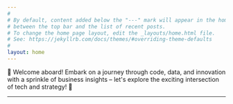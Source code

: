 ```yaml
---
#
# By default, content added below the "---" mark will appear in the home page
# between the top bar and the list of recent posts.
# To change the home page layout, edit the _layouts/home.html file.
# See: https://jekyllrb.com/docs/themes/#overriding-theme-defaults
#
layout: home
---
```


🚀 Welcome aboard! Embark on a journey through code, data, and innovation with a sprinkle of business insights – let's explore the exciting intersection of tech and strategy! 🌟

----------

